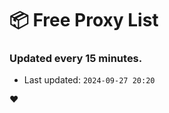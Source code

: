 # :package: Free Proxy List
### Updated every 15 minutes.

- Last updated: `2024-09-27 20:20`

:heart:
